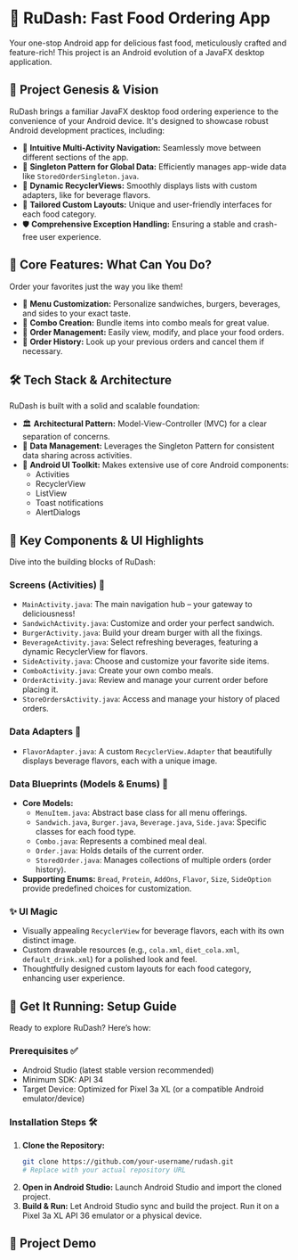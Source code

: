 # 🍔 RuDash: Fast Food Ordering App 

Your one-stop Android app for delicious fast food, meticulously crafted and feature-rich! This project is an Android evolution of a JavaFX desktop application.

## 🚀 Project Genesis & Vision

RuDash brings a familiar JavaFX desktop food ordering experience to the convenience of your Android device. It's designed to showcase robust Android development practices, including:

*   📱 **Intuitive Multi-Activity Navigation:** Seamlessly move between different sections of the app.
*   🧩 **Singleton Pattern for Global Data:** Efficiently manages app-wide data like `StoredOrderSingleton.java`.
*   📜 **Dynamic RecyclerViews:** Smoothly displays lists with custom adapters, like for beverage flavors.
*   🎨 **Tailored Custom Layouts:** Unique and user-friendly interfaces for each food category.
*   🛡️ **Comprehensive Exception Handling:** Ensuring a stable and crash-free user experience.

## 🌟 Core Features: What Can You Do?

Order your favorites just the way you like them!

*   🥪 **Menu Customization:** Personalize sandwiches, burgers, beverages, and sides to your exact taste.
*   🥤 **Combo Creation:** Bundle items into combo meals for great value.
*   🛒 **Order Management:** Easily view, modify, and place your food orders.
*   📜 **Order History:** Look up your previous orders and cancel them if necessary.

## 🛠️ Tech Stack & Architecture

RuDash is built with a solid and scalable foundation:

*   🏛️ **Architectural Pattern:** Model-View-Controller (MVC) for a clear separation of concerns.
*   💾 **Data Management:** Leverages the Singleton Pattern for consistent data sharing across activities.
*   📱 **Android UI Toolkit:** Makes extensive use of core Android components:
    *   Activities
    *   RecyclerView
    *   ListView
    *   Toast notifications
    *   AlertDialogs

## 🧩 Key Components & UI Highlights

Dive into the building blocks of RuDash:

### Screens (Activities) 📱
*   `MainActivity.java`: The main navigation hub – your gateway to deliciousness!
*   `SandwichActivity.java`: Customize and order your perfect sandwich.
*   `BurgerActivity.java`: Build your dream burger with all the fixings.
*   `BeverageActivity.java`: Select refreshing beverages, featuring a dynamic RecyclerView for flavors.
*   `SideActivity.java`: Choose and customize your favorite side items.
*   `ComboActivity.java`: Create your own combo meals.
*   `OrderActivity.java`: Review and manage your current order before placing it.
*   `StoreOrdersActivity.java`: Access and manage your history of placed orders.

### Data Adapters 🔄
*   `FlavorAdapter.java`: A custom `RecyclerView.Adapter` that beautifully displays beverage flavors, each with a unique image.

### Data Blueprints (Models & Enums) 🧱
*   **Core Models:**
    *   `MenuItem.java`: Abstract base class for all menu offerings.
    *   `Sandwich.java`, `Burger.java`, `Beverage.java`, `Side.java`: Specific classes for each food type.
    *   `Combo.java`: Represents a combined meal deal.
    *   `Order.java`: Holds details of the current order.
    *   `StoredOrder.java`: Manages collections of multiple orders (order history).
*   **Supporting Enums:** `Bread`, `Protein`, `AddOns`, `Flavor`, `Size`, `SideOption` provide predefined choices for customization.

### ✨ UI Magic
*   Visually appealing `RecyclerView` for beverage flavors, each with its own distinct image.
*   Custom drawable resources (e.g., `cola.xml`, `diet_cola.xml`, `default_drink.xml`) for a polished look and feel.
*   Thoughtfully designed custom layouts for each food category, enhancing user experience.

## 🚀 Get It Running: Setup Guide

Ready to explore RuDash? Here’s how:

### Prerequisites ✅
*   Android Studio (latest stable version recommended)
*   Minimum SDK: API 34
*   Target Device: Optimized for Pixel 3a XL (or a compatible Android emulator/device)

### Installation Steps 🛠️
1.  **Clone the Repository:**
    ```sh
    git clone https://github.com/your-username/rudash.git 
    # Replace with your actual repository URL
    ```
2.  **Open in Android Studio:** Launch Android Studio and import the cloned project.
3.  **Build & Run:** Let Android Studio sync and build the project. Run it on a Pixel 3a XL API 36 emulator or a physical device.

## 📂 Project Demo

